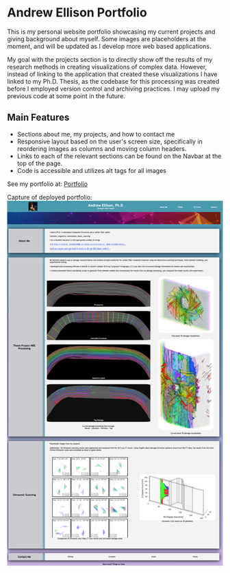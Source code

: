 # Andrew Ellison Portfolio

This is my personal website portfolio showcasing my current projects and giving background about myself. Some images are placeholders at the moment, and will be updated as I develop more web based applications.

My goal with the projects section is to directly show off the results of my research methods in creating visualizations of complex data. However, instead of linking to the application that created these visualizations I have linked to my Ph.D. Thesis, as the codebase for this processing was created before I employed version control and archiving practices. I may upload my previous code at some point in the future.

## Main Features
- Sections about me, my projects, and how to contact me
- Responsive layout based on the user's screen size, specifically in reordering images as columns and moving column headers.
- Links to each of the relevant sections can be found on the Navbar at the top of the page.
- Code is accessible and utilizes alt tags for all images

See my portfolio at: [Portfolio](https://ellisonac.github.io/Personal-Portfolio/)

Capture of deployed portfolio:
![Screen capture of deployed Portfolio](./assets/images/final.png)
